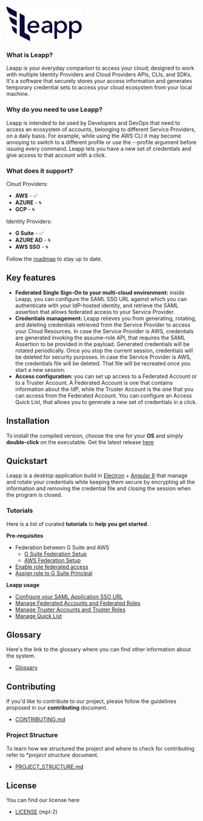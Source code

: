 ![logo](.github/images/README-1.png)

### What is Leapp?

Leapp is your everyday companion to access your cloud; designed to work with multiple Identity Providers and Cloud Providers APIs, CLIs, and SDKs.
It's a software that securely stores your access information and generates temporary credential sets to access your cloud ecosystem from your local machine.

### Why do you need to use Leapp?

Leapp is intended to be used by Developers and DevOps that need to access an ecosystem of accounts, belonging to different Service Providers, on a daily basis.
For example, while using the AWS CLI it may become annoying to switch to a different profile or use the --profile argument before issuing every command. Leapp lets you have a new set of credentials and give access to that account with a click.

### What does it support?

Cloud Providers:
- **AWS** - :white_check_mark:
- **AZURE** - :cyclone:
- **GCP** - :cyclone:

Identity Providers:
- **G Suite** - :white_check_mark:
- **AZURE AD** - :cyclone:
- **AWS SSO** - :cyclone:

Follow the [roadmap](https://github.com/Noovolari/leapp/projects/1) to stay up to date.

## Key features

- **Federated Single Sign-On to your multi-cloud environment:** inside Leapp, you can configure the SAML SSO URL against which you can authenticate with your IdP-hosted identity, and retrieve the SAML assertion that allows federated access to your Service Provider.
- **Credentials management:** Leapp relieves you from generating, rotating, and deleting credentials retrieved from the Service Provider to access your Cloud Resources. In case the Service Provider is AWS, credentials are generated invoking the assume-role API, that requires the SAML Assertion to be provided in the payload. Generated credentials will be rotated periodically. Once you stop the current session, credentials will be deleted for security purposes. In case the Service Provider is AWS, the credentials file will be deleted. That file will be recreated once you start a new session.
- **Access configuration:** you can set up access to a Federated Account or to a Truster Account. A Federated Account is one that contains information about the IdP, while the Truster Account is the one that you can access from the Federated Account. You can configure an Access Quick List, that allows you to generate a new set of credentials in a click.

## Installation

To install the compiled version, choose the one for your **OS** and simply **double-click** on the executable. 
Get the latest release [here](https://github.com/Noovolari/leapp/releases/latest)

## Quickstart

Leapp is a desktop application build in [Electron](https://www.electronjs.org/) + [Angular 8](https://angular.io/) that manage and rotate your credentials while keeping them secure by encrypting all the information and removing the credential file and closing the session when the program is closed.

### Tutorials

Here is a list of curated **tutorials** to **help you get started**.

**Pre-requisites**
- Federation between G Suite and AWS
    - [G Suite Federation Setup](.github/tutorials/G_SUITE_FEDERATION_SETUP.md)
    - [AWS Federation Setup](.github/tutorials/AWS_FEDERATION_SETUP.md)
- [Enable role federated access](.github/tutorials/ENABLE_ROLE_FEDERATED_ACCESS.md)
- [Assign role to G Suite Principal](.github/tutorials/ASSIGN_ROLE_TO_G_SUITE_PRINCIPAL.md)

**Leapp usage**
- [Configure your SAML Application SSO URL](.github/tutorials/CONFIGURE_YOUR_SAML_APPLICATION_SSO_URL.md)
- [Manage Federated Accounts and Federated Roles](.github/tutorials/MANAGE_FEDERATED_ACCOUNTS_AND_FEDERATED_ROLES.md)
- [Manage Truster Accounts and Truster Roles](.github/tutorials/MANAGE_TRUSTER_ACCOUNTS_AND_TRUSTER_ROLES.md)
- [Manage Quick List](.github/tutorials/MANAGE_QUICK_LIST.md)

## Glossary

Here's the link to the glossary where you can find other information about the system.

- [Glossary](.github/GLOSSARY.md)

## Contributing

If you'd like to contribute to our project, please follow the guidelines proposed in our **contributing** document.

- [CONTRIBUTING.md](./.github/CONTRIBUTING.md)

### Project Structure

To learn how we structured the project and where to check for contributing refer to **project structure* document.

- [PROJECT_STRUCTURE.md](./.github/PROJECT_STRUCTURE.md)

## License

You can find our license here

- [LICENSE](LICENSE) (mpl-2)

